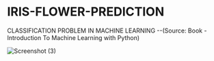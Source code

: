 # IRIS-FLOWER-PREDICTION
CLASSIFICATION PROBLEM IN MACHINE LEARNING --(Source: Book - Introduction To Machine Learning with Python)



![Screenshot (3)](https://user-images.githubusercontent.com/80580833/194687888-aecd0895-7564-4681-a6c8-2cc189ee9d28.png)
